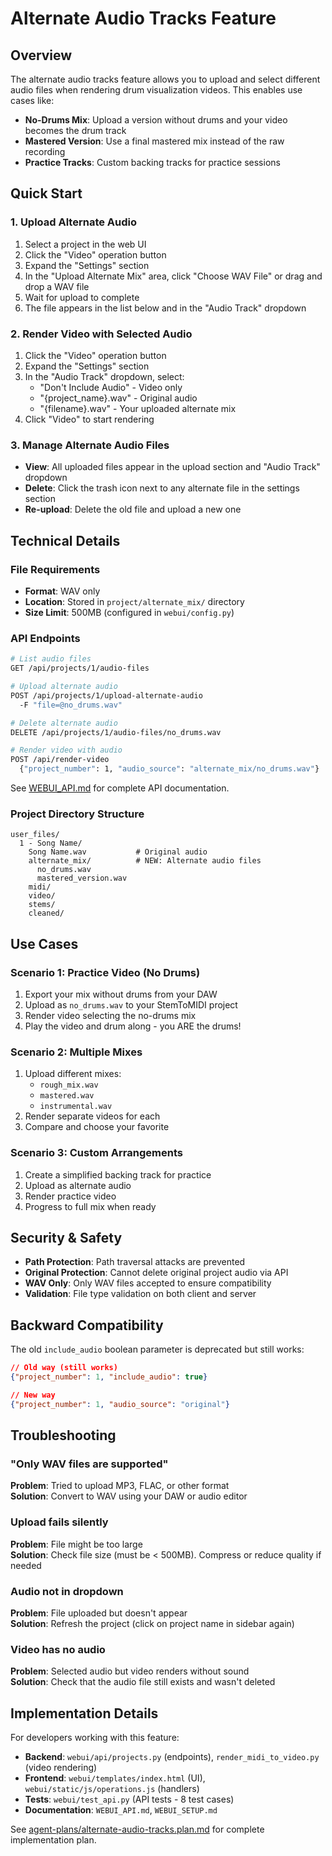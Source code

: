 # Alternate Audio Tracks Feature

## Overview

The alternate audio tracks feature allows you to upload and select different audio files when rendering drum visualization videos. This enables use cases like:

- **No-Drums Mix**: Upload a version without drums and your video becomes the drum track
- **Mastered Version**: Use a final mastered mix instead of the raw recording
- **Practice Tracks**: Custom backing tracks for practice sessions

## Quick Start

### 1. Upload Alternate Audio

1. Select a project in the web UI
2. Click the "Video" operation button
3. Expand the "Settings" section
4. In the "Upload Alternate Mix" area, click "Choose WAV File" or drag and drop a WAV file
5. Wait for upload to complete
6. The file appears in the list below and in the "Audio Track" dropdown

### 2. Render Video with Selected Audio

1. Click the "Video" operation button
2. Expand the "Settings" section
3. In the "Audio Track" dropdown, select:
   - "Don't Include Audio" - Video only
   - "{project_name}.wav" - Original audio
   - "{filename}.wav" - Your uploaded alternate mix
4. Click "Video" to start rendering

### 3. Manage Alternate Audio Files

- **View**: All uploaded files appear in the upload section and "Audio Track" dropdown
- **Delete**: Click the trash icon next to any alternate file in the settings section
- **Re-upload**: Delete the old file and upload a new one

## Technical Details

### File Requirements

- **Format**: WAV only
- **Location**: Stored in `project/alternate_mix/` directory
- **Size Limit**: 500MB (configured in `webui/config.py`)

### API Endpoints

```bash
# List audio files
GET /api/projects/1/audio-files

# Upload alternate audio
POST /api/projects/1/upload-alternate-audio
  -F "file=@no_drums.wav"

# Delete alternate audio
DELETE /api/projects/1/audio-files/no_drums.wav

# Render video with audio
POST /api/render-video
  {"project_number": 1, "audio_source": "alternate_mix/no_drums.wav"}
```

See [WEBUI_API.md](WEBUI_API.md) for complete API documentation.

### Project Directory Structure

```
user_files/
  1 - Song Name/
    Song Name.wav           # Original audio
    alternate_mix/          # NEW: Alternate audio files
      no_drums.wav
      mastered_version.wav
    midi/
    video/
    stems/
    cleaned/
```

## Use Cases

### Scenario 1: Practice Video (No Drums)

1. Export your mix without drums from your DAW
2. Upload as `no_drums.wav` to your StemToMIDI project
3. Render video selecting the no-drums mix
4. Play the video and drum along - you ARE the drums!

### Scenario 2: Multiple Mixes

1. Upload different mixes:
   - `rough_mix.wav`
   - `mastered.wav`
   - `instrumental.wav`
2. Render separate videos for each
3. Compare and choose your favorite

### Scenario 3: Custom Arrangements

1. Create a simplified backing track for practice
2. Upload as alternate audio
3. Render practice video
4. Progress to full mix when ready

## Security & Safety

- **Path Protection**: Path traversal attacks are prevented
- **Original Protection**: Cannot delete original project audio via API
- **WAV Only**: Only WAV files accepted to ensure compatibility
- **Validation**: File type validation on both client and server

## Backward Compatibility

The old `include_audio` boolean parameter is deprecated but still works:

```json
// Old way (still works)
{"project_number": 1, "include_audio": true}

// New way
{"project_number": 1, "audio_source": "original"}
```

## Troubleshooting

### "Only WAV files are supported"

**Problem**: Tried to upload MP3, FLAC, or other format  
**Solution**: Convert to WAV using your DAW or audio editor

### Upload fails silently

**Problem**: File might be too large  
**Solution**: Check file size (must be < 500MB). Compress or reduce quality if needed

### Audio not in dropdown

**Problem**: File uploaded but doesn't appear  
**Solution**: Refresh the project (click on project name in sidebar again)

### Video has no audio

**Problem**: Selected audio but video renders without sound  
**Solution**: Check that the audio file still exists and wasn't deleted

## Implementation Details

For developers working with this feature:

- **Backend**: `webui/api/projects.py` (endpoints), `render_midi_to_video.py` (video rendering)
- **Frontend**: `webui/templates/index.html` (UI), `webui/static/js/operations.js` (handlers)
- **Tests**: `webui/test_api.py` (API tests - 8 test cases)
- **Documentation**: `WEBUI_API.md`, `WEBUI_SETUP.md`

See [agent-plans/alternate-audio-tracks.plan.md](agent-plans/alternate-audio-tracks.plan.md) for complete implementation plan.
